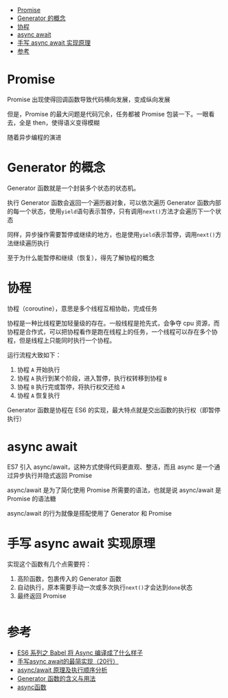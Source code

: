 <!-- TOC -->

- [Promise](#promise)
- [Generator 的概念](#generator-的概念)
- [协程](#协程)
- [async await](#async-await)
- [手写 async await 实现原理](#手写-async-await-实现原理)
- [参考](#参考)

<!-- /TOC -->
# Promise
Promise 出现使得回调函数导致代码横向发展，变成纵向发展

但是，Promise 的最大问题是代码冗余，任务都被 Promise 包装一下。一眼看去，全是 then，使得语义变得模糊

随着异步编程的演进


# Generator 的概念
Generator 函数就是一个封装多个状态的状态机。

执行 Generator 函数会返回一个遍历器对象，可以依次遍历 Generator 函数内部的每一个状态，使用`yield`语句表示暂停，只有调用`next()`方法才会遍历下一个状态

同样，异步操作需要暂停或继续的地方，也是使用`yield`表示暂停，调用`next()`方法继续遍历执行

至于为什么能暂停和继续（恢复），得先了解协程的概念

# 协程
协程（coroutine），意思是多个线程互相协助，完成任务

协程是一种比线程更加轻量级的存在。一般线程是抢先式，会争夺 cpu 资源，而协程是合作式，可以把协程看作是跑在线程上的任务，一个线程可以存在多个协程，但是线程上只能同时执行一个协程。

运行流程大致如下：
1. 协程 `A` 开始执行
2. 协程 `A` 执行到某个阶段，进入暂停，执行权转移到协程 `B`
3. 协程 `B` 执行完或暂停，将执行权交还给 `A`
4. 协程 `A` 恢复执行

Generator 函数是协程在 ES6 的实现，最大特点就是交出函数的执行权（即暂停执行）

# async await
ES7 引入 async/await，这种方式使得代码更直观、整洁，而且 async 是一个通过异步执行并隐式返回 Promise

async/await 是为了简化使用 Promise 所需要的语法，也就是说 async/await 是 Promise 的语法糖

async/await 的行为就像是搭配使用了 Generator 和 Promise

# 手写 async await 实现原理
实现这个函数有几个点需要捋：
1. 高阶函数，包裹传入的 Generator 函数
2. 自动执行，原本需要手动一次或多次执行`next()`才会达到`done`状态
3. 最终返回 Promise 
```js
```

# 参考
- [ES6 系列之 Babel 将 Async 编译成了什么样子](https://github.com/mqyqingfeng/Blog/issues/103)
- [手写async await的最简实现（20行）](https://juejin.cn/post/6844904102053281806)
- [async/await 原理及执行顺序分析](https://juejin.cn/post/6844903988584775693)
- [Generator 函数的含义与用法](http://www.ruanyifeng.com/blog/2015/04/generator.html)
- [async函数](https://developer.mozilla.org/zh-CN/docs/Web/JavaScript/Reference/Statements/async_function)